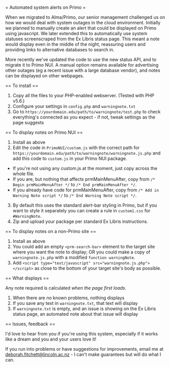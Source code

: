 = Automated system alerts on Primo =

When we migrated to Alma/Primo, our senior management challenged us on how we would deal with system outages in the cloud environment. Initially we planned to manually create an alert that could be displayed on Primo using javascript. We later extended this to automatically use system statuses screenscraped from the Ex Libris status page. This meant a note would display even in the middle of the night, reassuring users and providing links to alternative databases to search in.

More recently we've updated the code to use the new status API, and to migrate it to Primo NUI. A manual option remains available for advertising other outages (eg a recent issue with a large database vendor), and notes can be displayed on other webpages.


== To install ==

1. Copy all the files to your PHP-enabled webserver. (Tested with PHP v5.6.)
2. Configure your settings in `config.php` and `warningnote.txt`
3. Go to `https://yourdomain.edu/path/to/warningnote/test.php` to check everything's connected as you expect - if not, tweak settings as the page suggests


== To display notes on Primo NUI ==

1. Install as above
2. Edit the code in `PrimoNUI/custom.js` with the correct path for `https://yourdomain.edu/path/to/warningnote/warningnote.js.php` and add this code to `custom.js` in your Primo NUI package.
  * If you're not using any custom.js at the moment, just copy across the whole file.
  * If you are, but nothing that affects prmMainMenuAfter, copy from `/* Begin prmMainMenuAfter */` to `/* End prmMainMenuAfter */`.
  * If you already have code for prmMainMenuAfter, copy from `/* Add in Warning Note script */` to `/* End Warning Note script */`.
3. By default this uses the standard alert-bar styling in Primo, but if you want to style it separately you can create a rule in `custom1.css` for `#WarningNote`.
4. Zip and upload your package per standard Ex Libris instructions.


== To display notes on a non-Primo site ==

1. Install as above
2. You could add an empty `<prm-search-bar>` element to the target site where you want the note to display; OR you could make a copy of `warningnote.js.php` with a modified `function warningNote`.
3. Add `<script type="text/javascript" src="warningnote.js.php"></script>` as close to the bottom of your target site's body as possible.


== What displays ==

Any note required is calculated _when the page first loads_.

1. When there are no known problems, nothing displays
2. If you save any text in `warningnote.txt`, that text will display
3. If `warningnote.txt` is empty, and an issue is showing on the Ex Libris status page, an automated note about that issue will display


== Issues, feedback ==

I'd love to hear from you if you're using this system, especially if it works like a dream and you and your users love it!

If you run into problems or have suggestions for improvements, email me at deborah.fitchett@lincoln.ac.nz - I can't make guarantees but will do what I can.
